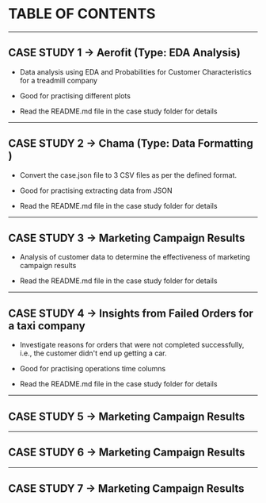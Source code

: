 # TABLE OF CONTENTS
--------------------------------------------------------------

## CASE STUDY 1 -> Aerofit (Type: EDA Analysis)

- Data analysis using EDA and Probabilities for Customer Characteristics for a treadmill company

- Good for practising different plots

- Read the README.md file in the case study folder for details

---------------------------------------------------------------

## CASE STUDY 2 -> Chama (Type: Data Formatting )

- Convert the case.json file to 3 CSV files as per the defined format.

- Good for practising extracting data from JSON

- Read the README.md file in the case study folder for details

--------------------------------------------------------------

## CASE STUDY 3 -> Marketing Campaign Results

- Analysis of customer data to determine the effectiveness of marketing campaign results

- Read the README.md file in the case study folder for details


--------------------------------------------------------------

## CASE STUDY 4 -> Insights from Failed Orders for a taxi company

- Investigate reasons for orders that were not completed successfully, i.e., the customer didn't end up getting a car.

- Good for practising operations time columns

- Read the README.md file in the case study folder for details



---------------------------------------------------------------

## CASE STUDY 5 -> Marketing Campaign Results



--------------------------------------------------------------

## CASE STUDY 6 -> Marketing Campaign Results





---------------------------------------------------------------

## CASE STUDY 7 -> Marketing Campaign Results
